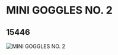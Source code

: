 # MINI GOGGLES NO. 2
## 15446
![MINI GOGGLES NO. 2](https://lc-www-live-s.legocdn.com/media/bricks/5/2/6055612.jpg)